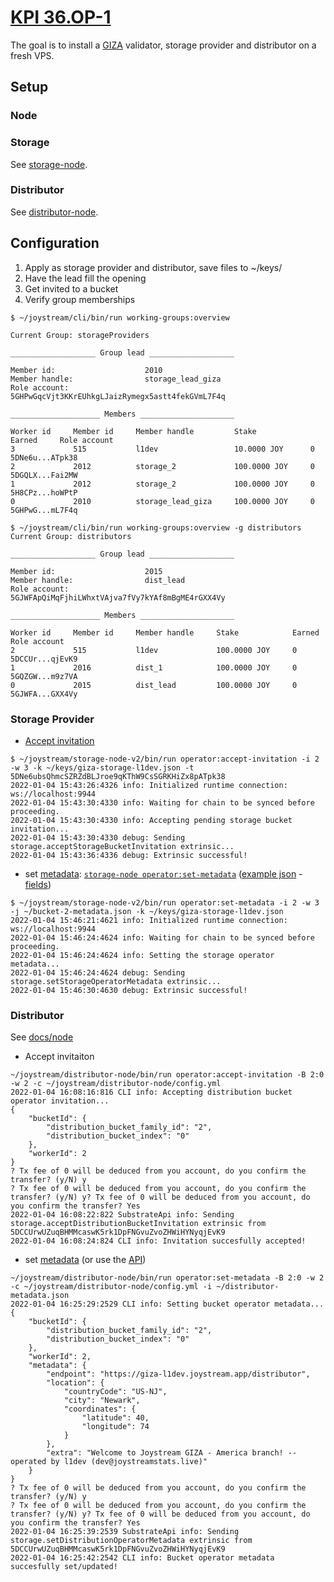# [KPI 36.OP-1](https://blog.joystream.org/sumer-kpis/#36.OP-1)

The goal is to install a [GIZA]() validator, storage provider and distributor on a fresh VPS.

## Setup

### Node

### Storage

See [storage-node](https://github.com/Joystream/joystream/blob/giza_staging/storage-node-v2).

### Distributor

See [distributor-node](https://github.com/Joystream/joystream/blob/giza_staging/distributor-node).

## Configuration

1. Apply as storage provider and distributor, save files to ~/keys/
2. Have the lead fill the opening
3. Get invited to a bucket
4. Verify group memberships
```
$ ~/joystream/cli/bin/run working-groups:overview

Current Group: storageProviders

___________________ Group lead ___________________

Member id:                    2010                                             
Member handle:                storage_lead_giza                                
Role account:                 5GHPwGqcVjt3KKrEUhkgLJaizRymegx5astt4fekGVmL7F4q 

____________________ Members _____________________

Worker id     Member id     Member handle         Stake            Earned     Role account                  
3             515           l1dev                 10.0000 JOY      0          5DNe6u...ATpk38               
2             2012          storage_2             100.0000 JOY     0          5DGQLX...Fai2MW               
1             2012          storage_2             100.0000 JOY     0          5H8CPz...hoWPtP               
0             2010          storage_lead_giza     100.0000 JOY     0          5GHPwG...mL7F4q

$ ~/joystream/cli/bin/run working-groups:overview -g distributors
Current Group: distributors

___________________ Group lead ___________________

Member id:                    2015                                             
Member handle:                dist_lead                                        
Role account:                 5GJWFApQiMqFjhiLWhxtVAjva7fVy7kYAf8mBgME4rGXX4Vy 

____________________ Members _____________________

Worker id     Member id     Member handle     Stake            Earned     Role account                  
2             515           l1dev             100.0000 JOY     0          5DCCUr...qjEvK9               
1             2016          dist_1            100.0000 JOY     0          5GQZGW...m9z7VA               
0             2015          dist_lead         100.0000 JOY     0          5GJWFA...GXX4Vy
```

### Storage Provider

- [Accept invitation](https://github.com/Joystream/joystream/tree/giza_staging/storage-node-v2#storage-node-operatoraccept-invitation)
```
$ ~/joystream/storage-node-v2/bin/run operator:accept-invitation -i 2 -w 3 -k ~/keys/giza-storage-l1dev.json -t 5DNe6ubsQhmcSZRZdBLJroe9qKThW9CsSGRKHiZx8pATpk38
2022-01-04 15:43:26:4326 info: Initialized runtime connection: ws://localhost:9944
2022-01-04 15:43:30:4330 info: Waiting for chain to be synced before proceeding.
2022-01-04 15:43:30:4330 info: Accepting pending storage bucket invitation...
2022-01-04 15:43:30:4330 debug: Sending storage.acceptStorageBucketInvitation extrinsic...
2022-01-04 15:43:36:4336 debug: Extrinsic successful!
```

- set [metadata](https://github.com/Joystream/joystream/tree/giza_staging/storage-node-v2#metadata): [`storage-node operator:set-metadata`](https://github.com/Joystream/joystream/tree/giza_staging/storage-node-v2#storage-node-operatorset-metadata) ([example json](https://github.com/Joystream/joystream/blob/giza_staging/storage-node-v2/scripts/operatorMetadata.json) - [fields](https://github.com/Joystream/joystream/blob/giza_staging/metadata-protobuf/proto/Storage.proto))
```
$ ~/joystream/storage-node-v2/bin/run operator:set-metadata -i 2 -w 3 -j ~/bucket-2-metadata.json -k ~/keys/giza-storage-l1dev.json
2022-01-04 15:46:21:4621 info: Initialized runtime connection: ws://localhost:9944
2022-01-04 15:46:24:4624 info: Waiting for chain to be synced before proceeding.
2022-01-04 15:46:24:4624 info: Setting the storage operator metadata...
2022-01-04 15:46:24:4624 debug: Sending storage.setStorageOperatorMetadata extrinsic...
2022-01-04 15:46:30:4630 debug: Extrinsic successful!
```

### Distributor

See [docs/node](https://github.com/Joystream/joystream/blob/giza_staging/distributor-node/docs/node/index.md)

- Accept invitaiton
```
~/joystream/distributor-node/bin/run operator:accept-invitation -B 2:0 -w 2 -c ~/joystream/distributor-node/config.yml
2022-01-04 16:08:16:816 CLI info: Accepting distribution bucket operator invitation...
{
    "bucketId": {
        "distribution_bucket_family_id": "2",
        "distribution_bucket_index": "0"
    },
    "workerId": 2
}
? Tx fee of 0 will be deduced from you account, do you confirm the transfer? (y/N) y
? Tx fee of 0 will be deduced from you account, do you confirm the transfer? (y/N) y? Tx fee of 0 will be deduced from you account, do you confirm the transfer? Yes
2022-01-04 16:08:22:822 SubstrateApi info: Sending storage.acceptDistributionBucketInvitation extrinsic from 5DCCUrwUZuqBHMMcaswK5rk1DpFNGvuZvoZHWiHYNyqjEvK9
2022-01-04 16:08:24:824 CLI info: Invitation succesfully accepted!
```

- set [metadata](https://github.com/Joystream/joystream/blob/giza_staging/distributor-node/docs/node/index.md#metadata) (or use the [API](https://github.com/Joystream/joystream/blob/giza_staging/distributor-node/docs/api/operator/index.md))
```
~/joystream/distributor-node/bin/run operator:set-metadata -B 2:0 -w 2 -c ~/joystream/distributor-node/config.yml -i ~/distributor-metadata.json
2022-01-04 16:25:29:2529 CLI info: Setting bucket operator metadata...
{
    "bucketId": {
        "distribution_bucket_family_id": "2",
        "distribution_bucket_index": "0"
    },
    "workerId": 2,
    "metadata": {
        "endpoint": "https://giza-l1dev.joystream.app/distributor",
        "location": {
            "countryCode": "US-NJ",
            "city": "Newark",
            "coordinates": {
                "latitude": 40,
                "longitude": 74
            }
        },
        "extra": "Welcome to Joystream GIZA - America branch! -- operated by l1dev (dev@joystreamstats.live)"
    }
}
? Tx fee of 0 will be deduced from you account, do you confirm the transfer? (y/N) y
? Tx fee of 0 will be deduced from you account, do you confirm the transfer? (y/N) y? Tx fee of 0 will be deduced from you account, do you confirm the transfer? Yes
2022-01-04 16:25:39:2539 SubstrateApi info: Sending storage.setDistributionOperatorMetadata extrinsic from 5DCCUrwUZuqBHMMcaswK5rk1DpFNGvuZvoZHWiHYNyqjEvK9
2022-01-04 16:25:42:2542 CLI info: Bucket operator metadata succesfully set/updated!
```
